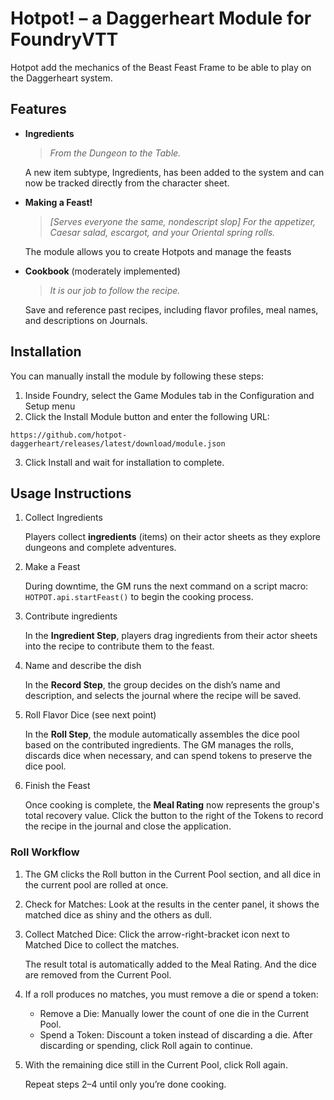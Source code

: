 # Hotpot! – a Daggerheart Module for FoundryVTT

Hotpot add the mechanics of the Beast Feast Frame to be able to play on the Daggerheart system.

## Features

- **Ingredients**
  
  >_From the Dungeon to the Table._
  
  A new item subtype, Ingredients, has been added to the system and can now be tracked directly from the character sheet.

- **Making a Feast!**
  
  >_[Serves everyone the same, nondescript slop] For the appetizer, Caesar salad, escargot, and your Oriental spring rolls._
  
   The module allows you to create Hotpots and manage the feasts

- **Cookbook** (moderately implemented)
  
  >_It is our job to follow the recipe._
  
  Save and reference past recipes, including flavor profiles, meal names, and descriptions on Journals.

## Installation

You can manually install the module by following these steps:

1. Inside Foundry, select the Game Modules tab in the Configuration and Setup menu
2. Click the Install Module button and enter the following URL:

```
https://github.com/hotpot-daggerheart/releases/latest/download/module.json
```

3. Click Install and wait for installation to complete.

## Usage Instructions

1. Collect Ingredients
   
   Players collect **ingredients** (items) on their actor sheets as they explore dungeons and complete adventures.
3. Make a Feast
   
   During downtime, the GM runs the next command on a script macro: `HOTPOT.api.startFeast()` to begin the cooking process.
4. Contribute ingredients
   
   In the **Ingredient Step**, players drag ingredients from their actor sheets into the recipe to contribute them to the feast.
5. Name and describe the dish
   
   In the **Record Step**, the group decides on the dish’s name and description, and selects the journal where the recipe will be saved.
6. Roll Flavor Dice (see next point)
   
   In the **Roll Step**, the module automatically assembles the dice pool based on the contributed ingredients.
   The GM manages the rolls, discards dice when necessary, and can spend tokens to preserve the dice pool.
7. Finish the Feast
   
   Once cooking is complete, the **Meal Rating** now represents the group's total recovery value.
   Click the button to the right of the Tokens to record the recipe in the journal and close the application.

### Roll Workflow

1. The GM clicks the Roll button in the Current Pool section, and all dice in the current pool are rolled at once.
2. Check for Matches: Look at the results in the center panel, it shows the matched dice as shiny and the others as dull.
3. Collect Matched Dice: Click the arrow-right-bracket icon next to Matched Dice to collect the matches.
   
   The result total is automatically added to the Meal Rating. And the dice are removed from the Current Pool.
5. If a roll produces no matches, you must remove a die or spend a token:
   - Remove a Die: Manually lower the count of one die in the Current Pool.
   - Spend a Token: Discount a token instead of discarding a die.
     After discarding or spending, click Roll again to continue.
6. With the remaining dice still in the Current Pool, click Roll again.
   
   Repeat steps 2–4 until only you’re done cooking.
